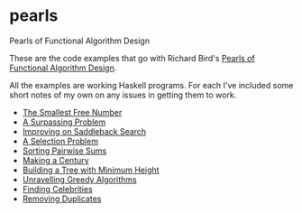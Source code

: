 pearls
======

Pearls of Functional Algorithm Design

These are the code examples that go with Richard 
Bird's [Pearls of Functional Algorithm Design](http://www.amazon.com/Pearls-Functional-Algorithm-Design-Richard/dp/0521513383/ref=pd_rhf_gw_p_t_1_25XK).

All the examples are working Haskell programs. For each I've included 
some short notes of my own on any issues in getting them to work.

* [The Smallest Free Number](https://github.com/derekmcloughlin/pearls/tree/master/chap01)
* [A Surpassing Problem](https://github.com/derekmcloughlin/pearls/tree/master/chap02)
* [Improving on Saddleback Search](https://github.com/derekmcloughlin/pearls/tree/master/chap03)
* [A Selection Problem](https://github.com/derekmcloughlin/pearls/tree/master/chap04)
* [Sorting Pairwise Sums](https://github.com/derekmcloughlin/pearls/tree/master/chap05)
* [Making a Century](https://github.com/derekmcloughlin/pearls/tree/master/chap06)
* [Building a Tree with Minimum Height](https://github.com/derekmcloughlin/pearls/tree/master/chap07)
* [Unravelling Greedy Algorithms](https://github.com/derekmcloughlin/pearls/tree/master/chap08)
* [Finding Celebrities](https://github.com/derekmcloughlin/pearls/tree/master/chap09)
* [Removing Duplicates](https://github.com/derekmcloughlin/pearls/tree/master/chap10)
